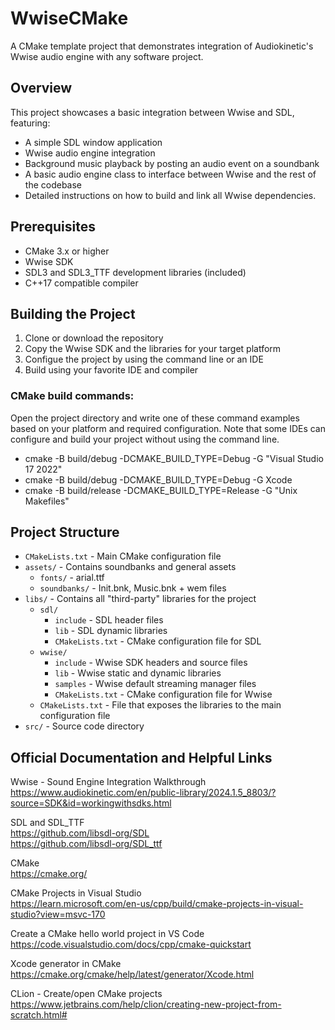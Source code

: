 
# WwiseCMake

A CMake template project that demonstrates integration of Audiokinetic's Wwise audio engine with any software project.

## Overview

This project showcases a basic integration between Wwise and SDL, featuring:
- A simple SDL window application
- Wwise audio engine integration
- Background music playback by posting an audio event on a soundbank
- A basic audio engine class to interface between Wwise and the rest of the codebase
- Detailed instructions on how to build and link all Wwise dependencies.

## Prerequisites

- CMake 3.x or higher
- Wwise SDK 
- SDL3 and SDL3_TTF development libraries (included)
- C++17 compatible compiler

## Building the Project

1. Clone or download the repository
2. Copy the Wwise SDK and the libraries for your target platform
3. Configue the project by using the command line or an IDE
4. Build using your favorite IDE and compiler

### CMake build commands:

Open the project directory and write one of these command examples based on your platform and required configuration.
Note that some IDEs can configure and build your project without using the command line.

- cmake -B build/debug -DCMAKE_BUILD_TYPE=Debug -G "Visual Studio 17 2022"
- cmake -B build/debug -DCMAKE_BUILD_TYPE=Debug -G Xcode
- cmake -B build/release -DCMAKE_BUILD_TYPE=Release -G "Unix Makefiles"

## Project Structure

- `CMakeLists.txt` - Main CMake configuration file
- `assets/` - Contains soundbanks and general assets
  - `fonts/` - arial.ttf
  - `soundbanks/` - Init.bnk, Music.bnk + wem files
- `libs/` - Contains all "third-party" libraries for the project
  - `sdl/`
    - `include` - SDL header files
    - `lib` - SDL dynamic libraries
    - `CMakeLists.txt` - CMake configuration file for SDL
  - `wwise/`
    - `include` - Wwise SDK headers and source files
    - `lib` - Wwise static and dynamic libraries
    - `samples` - Wwise default streaming manager files
    - `CMakeLists.txt` - CMake configuration file for Wwise
  - `CMakeLists.txt` - File that exposes the libraries to the main configuration file
- `src/` - Source code directory

## Official Documentation and Helpful Links

Wwise - Sound Engine Integration Walkthrough\
https://www.audiokinetic.com/en/public-library/2024.1.5_8803/?source=SDK&id=workingwithsdks.html

SDL and SDL_TTF\
https://github.com/libsdl-org/SDL \
https://github.com/libsdl-org/SDL_ttf

CMake\
https://cmake.org/

CMake Projects in Visual Studio\
https://learn.microsoft.com/en-us/cpp/build/cmake-projects-in-visual-studio?view=msvc-170

Create a CMake hello world project in VS Code\
https://code.visualstudio.com/docs/cpp/cmake-quickstart

Xcode generator in CMake\
https://cmake.org/cmake/help/latest/generator/Xcode.html

CLion - Create/open CMake projects\
https://www.jetbrains.com/help/clion/creating-new-project-from-scratch.html#